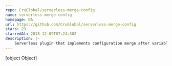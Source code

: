```yaml
---
repo: CruGlobal/serverless-merge-config
name: serverless-merge-config
homepage: NA
url: https://github.com/CruGlobal/serverless-merge-config
stars: 23
starredAt: 2018-12-09T07:24:30Z
description: |-
    Serverless plugin that implements configuration merge after variable expansion has occurred.
---
```


[object Object]
